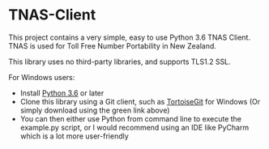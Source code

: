 # TNAS-Client
This project contains a very simple, easy to use Python 3.6 TNAS Client.
TNAS is used for Toll Free Number Portability in New Zealand.

This library uses no third-party libraries, and supports TLS1.2 SSL. 

For Windows users:
  - Install [Python 3.6](https://www.python.org/downloads/release/python-360/) or later
  - Clone this library using a Git client, such as [TortoiseGit](https://tortoisegit.org/) for Windows (Or simply download using the green link above)
  - You can then either use Python from command line to execute the example.py script, or I would recommend using an IDE like PyCharm which is a lot more user-friendly
